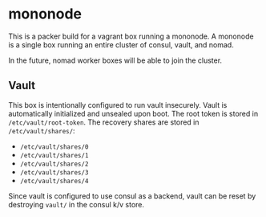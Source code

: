 # mononode

This is a packer build for a vagrant box running a mononode.
A mononode is a single box running an entire cluster of consul, vault, and nomad.

In the future, nomad worker boxes will be able to join the cluster.

## Vault

This box is intentionally configured to run vault insecurely.
Vault is automatically initialized and unsealed upon boot.
The root token is stored in `/etc/vault/root-token`.
The recovery shares are stored in `/etc/vault/shares/`: 
  - `/etc/vault/shares/0` 
  - `/etc/vault/shares/1` 
  - `/etc/vault/shares/2` 
  - `/etc/vault/shares/3` 
  - `/etc/vault/shares/4`

Since vault is configured to use consul as a backend, vault can be reset by destroying `vault/` in the consul k/v store.
